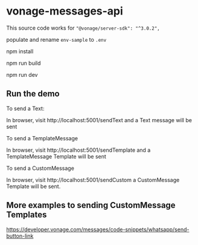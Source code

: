 # vonage-messages-api

This source code works for `"@vonage/server-sdk": "^3.0.2",`

populate and rename `env-sample` to `.env`

npm install

npm run build

npm run dev

## Run the demo

To send a Text:

In browser, visit http://localhost:5001/sendText and a Text message will be sent

To send a TemplateMessage

In browser, visit http://localhost:5001/sendTemplate and a TemplateMessage Template will be sent

To send a CustomMessage

In browser, visit http://localhost:5001/sendCustom a CustomMessage Template will be sent.

## More examples to sending CustomMessage Templates

https://developer.vonage.com/messages/code-snippets/whatsapp/send-button-link
